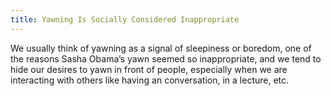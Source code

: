 ```yaml
---
title: Yawning Is Socially Considered Inappropriate
---
```


We usually think of yawning as a signal of sleepiness or boredom, one of the reasons Sasha Obama’s yawn seemed so inappropriate, and we tend to hide our desires to yawn in front of people, especially when we are interacting with others like having an conversation, in a lecture, etc.
